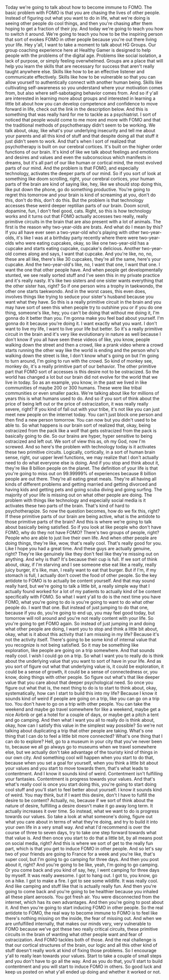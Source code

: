 Today we're going to talk about how to become immune to FOMO. The basic problem with FOMO is that you are chasing the lives of other people. Instead of figuring out what you want to do in life, what we're doing is seeing other people do cool things, and then you're chasing after them hoping to get a fraction of their joy. And today we're going to teach you how to switch it around. We're going to teach you how to be the inspiring person that sort of evokes FOMO in other people because you're out there living your life. Hey y'all, I want to take a moment to talk about HG Groups. Our group coaching experience here at Healthy Gamer is designed to help people with the problems of the digital age. Problems like social isolation, a lack of purpose, or simply feeling overwhelmed. Groups are a place that will help you learn the skills that are necessary for success that aren't really taught anywhere else. Skills like how to be an effective listener and communicate effectively. Skills like how to be vulnerable so that you can allow yourself to authentically connect with another human being. Skills like cultivating self-awareness so you understand where your motivation comes from, but also where self-sabotaging behavior comes from. And so if y'all are interested in learning more about groups and interested in learning a little bit about how you can develop competence and confidence to move forward in life, check out the link in the description below. And this is something that was really hard for me to tackle as a psychiatrist. I sort of noticed that people would come to me more and more with FOMO and that the traditional methods of psychotherapy didn't seem to be working. We talk about, okay, like what's your underlying insecurity and tell me about your parents and all this kind of stuff and that despite doing all that stuff it just didn't seem to work. And that's when I sort of realized that psychotherapy is built on our cerebral cortices. It's built on the higher order functions of our brain. It's kind of like we talk about feelings and emotions and desires and values and even the subconscious which manifests in dreams, but it's all part of our like human or cortical mind, the most evolved parts of our mind. And the problem is that FOMO, and especially technology, activates the deeper parts of our mind. So if you sort of look at something like doom scrolling, right, your cerebral cortices, your human parts of the brain are kind of saying like, hey, like we should stop doing this, like put down the phone, go do something productive. You're going to regret this tomorrow and your brain is kind of screaming at you, don't do this, don't do this, don't do this. But the problem is that technology accesses these weird deeper reptilian parts of our brain. Doom scroll, dopamine, fun, I don't feel good, cats. Right, so this is how technology works and it turns out that FOMO actually accesses two really, really primitive circuits in the brain that are also present with a lot of animals. The first is the reason why two-year-olds are brats. And what do I mean by this? If you all have ever seen a two-year-old who's playing with other two-year-olds, it's like I was at a birthday party recently where there were two-year-olds who were eating cupcakes, okay, so like one two-year-old has a cupcake and starts eating cupcake, cupcake's delicious. Another two-year-old comes along and says, I want that cupcake. And you're like, no, no, these are all like, there's like 30 cupcakes, they're all the same, here's your cupcake. And the two-year-old's like, no, I want that one, I want that one. I want the one that other people have. And when people get developmentally stunted, we see really sorted stuff and I've seen this in my private practice and it's really nasty. It's like two sisters and one sister wants everything that the other sister has, right? So if one person wins a trophy in taekwondo, the other one starts taekwondo. And in the worst cases, this even does, involves things like trying to seduce your sister's husband because you want what they have. So this is a really primitive circuit in the brain and you may have sort of seen this when people try to outshine you or if you do one thing, someone's like, hey, you can't be doing that without me doing it, I'm gonna do it better than you. I'm gonna make you feel bad about yourself. I'm gonna do it because you're doing it. I want exactly what you want. I don't want to live my life, I want to live your life but better. So it's a really primitive circuit in the brain and it's very like evolutionary in nature as well because I don't know if you all have seen these videos of like, you know, people walking down the street and then a crowd, like a prank video where a crowd starts running the other way like the world is ending and the person who's walking down the street is like, I don't know what's going on but I'm going to turn around, I'm going to run with the crowd. So kind of monkey see, monkey do, it's a really primitive part of our behavior. The other primitive part that FOMO sort of accesses is this desire not to be ostracized. So the world has changed a lot but our brain did not evolve for the world that we live in today. So as an example, you know, in the past we lived in like communities of maybe 200 or 300 humans. These were like tribal communities or even smaller packs. We're talking about like for millions of years this is what humans used to do. And so if you sort of think about the price of being left out or the price of ostracization, it was really really severe, right? If you kind of fall out with your tribe, it's not like you can just meet new people on the internet today. You can't just block one person and then find a new person tomorrow. You can now but you didn't used to be able to. So what happens is our brain sort of realized that, okay, being ostracized from the pack like a wolf that gets ostracized from the pack is basically going to die. So our brains are hyper, hyper sensitive to being ostracized and left out. We sort of view this as, oh my God, now I'm screwed. And so here's the problem with technology today is it activates these two primitive circuits. Logically, cortically, in a sort of human brain sense, right, our upper level functions, we may realize that I don't actually need to do what everyone else is doing. And if you stop and think about it, they're like 8 billion people on the planet. The definition of your life is that you're going to miss out on 99.99999% of experiences because 8 billion people are out there. They're all eating great meals. They're all having all kinds of different problems and getting married and getting divorced and having kids and getting pets and going scuba diving and going surfing. The majority of your life is missing out on what other people are doing. The problem with things like technology and especially social media is it activates these two parts of the brain. That's kind of hard to psychotherapize. So now the question becomes, how do we fix this, right? If these primitive parts of our brain are being active, what is the antidote to those primitive parts of the brain? And this is where we're going to talk about basically being satisfied. So if you look at like people who don't have FOMO, why do they not have FOMO? There's two groups of people, right? People who are able to just live their own life. And when other people are doing things, they're like, wow, that's really cool. That's really good for you. Like I hope you had a great time. And these guys are actually genuine, right? They're like genuinely like they don't feel like they're missing out on anything. And why is that? It's because their cup is full. If we sort of think about, okay, if I'm starving and I see someone else eat like a really, really juicy burger, it's like, man, I really want to eat that burger. But if I'm, if my stomach is full, I actually don't covet the food of other people. So the key antidote to FOMO is to actually be content yourself. And that may sound really hard, but we're going to talk a little bit, a really simple way that I actually found worked for a lot of my patients to actually kind of be content specifically with FOMO. So what I want y'all to do is the next time you have FOMO, what you're going to do is you're going to want to do what other people do. I want that one. But instead of just jumping to do that one, because if you do, you're going to end up, you may feel good today, but tomorrow will roll around and you're not really content with your life. So you're going to get FOMO again. So instead of just jumping in and doing what other people are doing, I want you to stop and think a little bit about, okay, what is it about this activity that I am missing in my life? Because it's not the activity itself. There's going to be some kind of internal value that you recognize is not being satisfied. So it may be something like exploration, like people are going on a trip somewhere. And that sounds really cool. I wish I could go on a trip. So what I want you to really do is think about the underlying value that you want to sort of have in your life. And as you sort of figure out what that underlying value is, it could be exploration, it could be a sense of growth, it could be a sense of connectedness or, you know, doing things with other people. So figure out what's that like deeper value that you care about that deeper psychological need. So once you figure out what that is, the next thing to do is to start to think about, okay, systematically, how can I start to build this into my life? Because I know it sounds kind of weird if people are going on a trip, like you can go on a trip too. You don't have to go on a trip with other people. You can take the weekend and maybe go travel somewhere for like a weekend, maybe get a nice Airbnb or get a hotel for a couple of days, or maybe get a pitch a tent and go camping. And then what I want you all to really do is think about, okay, how can I satisfy this value in the simplest way possible? So we're not talking about duplicating a trip that other people are taking. What's one thing that I can do to feel a little bit more connected? What's one thing that I can do to explore? Hell, go to a museum in your city that you've never been to, because we all go always go to museums when we travel somewhere else, but we actually don't take advantage of the touristy kind of things in our own city. And something cool will happen when you start to do that, because when you set a goal for yourself, when you think a little bit about your values and you start to move towards them, that's what leads to contentment. And I know it sounds kind of weird. Contentment isn't fulfilling your fantasies. Contentment is progress towards your values. And that's what's really cool is once you start doing this, you're going to start doing cool stuff and you'll start to feel better about yourself. I know it sounds kind of weird. You may think, but if I want this desire, don't I have to fulfill the desire to be content? Actually, no, because if we sort of think about the nature of desire, fulfilling a desire doesn't make it go away long term. It actually increases it over time. So instead, what we want to do is progress towards our values. So take a look at what someone's doing, figure out what you care about in terms of what they're doing, and try to build it into your own life in a very small way. And what I'd recommend is over the course of three to seven days, try to take one step forward towards what that value is. And then once you start to do that a little bit, by all means post on social media, right? And this is where we sort of get to the really fun part, which is that you get to induce FOMO in other people. And so let's say two of your friends are going to France for a week and you're like, that's super cool, but I'm going to go camping for three days. And then you post about it, right? And you're going to be like, yeah, I'm going to go camping. Or you come back and you kind of say, hey, I went camping for three days by myself. It was really awesome. I got to hang out. I got to, you know, go on a hike. I got to make a fire. I got to see some wildlife. It was really cool. And like camping and stuff like that is actually really fun. And then you're going to come back and you're going to be healthier because you inhaled all these plant aerosols. You got fresh air. You were disconnected from the internet, which has its own advantages. And then you're going to post about it. And then you're going to start inducing FOMO in other people. So the real antidote to FOMO, the real way to become immune to FOMO is to feel like there's nothing missing on the inside, the fear of missing out. And when we are unfulfilled internally, that makes our minds very, very vulnerable to FOMO because we've got these two really critical circuits, these primitive circuits in the brain of wanting what other people want and fear of ostracization. And FOMO tackles both of those. And the real challenge is that our cortical structures of the brain, our logic and all this other kind of stuff doesn't really work at kind of fixing those problems. So I encourage y'all to really lean towards your values. Start to take a couple of small steps and you don't have to go all the way. And as you do that, you'll start to build contentment and you will start to induce FOMO in others. So good luck and keep us posted on what y'all ended up doing and whether it worked or not.